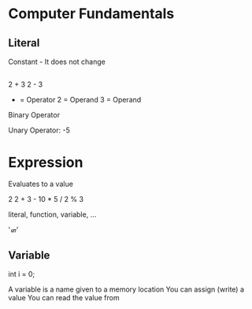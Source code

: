 # Computer Fundamentals

## Literal

Constant - It does not change

## 

 2  + 3
 2 - 3

 + = Operator
 2 = Operand
 3 = Operand

 Binary Operator

 Unary Operator: -5

 # Expression

 Evaluates to a value

 2
 2 + 3 - 10 * 5 / 2 % 3

 literal, function, variable, ...

 'ள'

 ## Variable

 int i = 0;

 A variable is a name given to a memory location
 You can assign (write) a value
 You can read the value from 